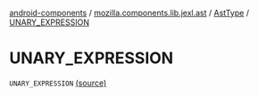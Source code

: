 [android-components](../../index.md) / [mozilla.components.lib.jexl.ast](../index.md) / [AstType](index.md) / [UNARY_EXPRESSION](./-u-n-a-r-y_-e-x-p-r-e-s-s-i-o-n.md)

# UNARY_EXPRESSION

`UNARY_EXPRESSION` [(source)](https://github.com/mozilla-mobile/android-components/blob/master/components/lib/jexl/src/main/java/mozilla/components/lib/jexl/ast/AstType.kt#L12)
